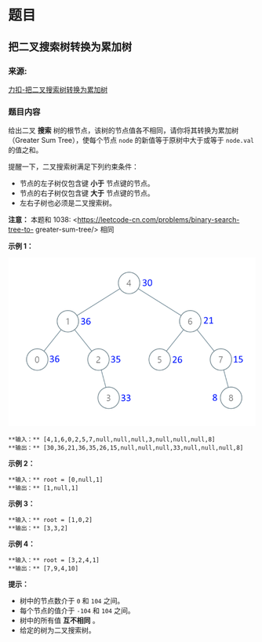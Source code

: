 # 题目

## 把二叉搜索树转换为累加树

### 来源:

[力扣-把二叉搜索树转换为累加树](https://leetcode.cn/problems/convert-bst-to-greater-tree)

### 题目内容

给出二叉 **搜索** 树的根节点，该树的节点值各不相同，请你将其转换为累加树（Greater Sum Tree），使每个节点 `node`
的新值等于原树中大于或等于 `node.val` 的值之和。

提醒一下，二叉搜索树满足下列约束条件：

  * 节点的左子树仅包含键 **小于** 节点键的节点。
  * 节点的右子树仅包含键 **大于** 节点键的节点。
  * 左右子树也必须是二叉搜索树。

**注意：** 本题和 1038: <https://leetcode-cn.com/problems/binary-search-tree-to-
greater-sum-tree/> 相同



**示例 1：**

**![](./tree.png)**

    
    
    **输入：** [4,1,6,0,2,5,7,null,null,null,3,null,null,null,8]
    **输出：** [30,36,21,36,35,26,15,null,null,null,33,null,null,null,8]
    

**示例 2：**

    
    
    **输入：** root = [0,null,1]
    **输出：** [1,null,1]
    

**示例 3：**

    
    
    **输入：** root = [1,0,2]
    **输出：** [3,3,2]
    

**示例 4：**

    
    
    **输入：** root = [3,2,4,1]
    **输出：** [7,9,4,10]
    



**提示：**

  * 树中的节点数介于 `0` 和 `104` 之间。
  * 每个节点的值介于 `-104` 和 `104` 之间。
  * 树中的所有值 **互不相同** 。
  * 给定的树为二叉搜索树。

